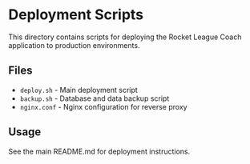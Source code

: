 # Deployment Scripts

This directory contains scripts for deploying the Rocket League Coach application to production environments.

## Files

- `deploy.sh` - Main deployment script
- `backup.sh` - Database and data backup script
- `nginx.conf` - Nginx configuration for reverse proxy

## Usage

See the main README.md for deployment instructions.
